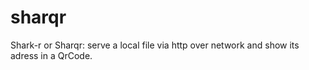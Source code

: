 sharqr
======

Shark-r or Sharqr: serve a local file via http over network and show its adress in a QrCode.
